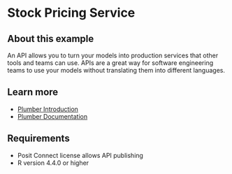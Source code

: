 # Stock Pricing Service

## About this example

An API allows you to turn your models into production services that other tools and teams can use. APIs are a great way for software engineering teams to use your models without translating them into different languages.


## Learn more

* [Plumber Introduction](https://www.rplumber.io/)
* [Plumber Documentation](https://www.rplumber.io/docs/)

## Requirements

* Posit Connect license allows API publishing
* R version 4.4.0 or higher
